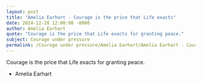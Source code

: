 ```yaml
---
layout: post
title: "Amelia Earhart - Courage is the price that Life exacts"
date: 2024-12-28 12:00:00 -0000
author: Amelia Earhart
quote: "Courage is the price that Life exacts for granting peace."
subject: Courage under pressure
permalink: /Courage under pressure/Amelia Earhart/Amelia Earhart - Courage is the price that Life exacts
---
```


Courage is the price that Life exacts for granting peace.

- Amelia Earhart
